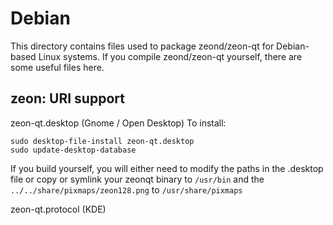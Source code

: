 
Debian
====================
This directory contains files used to package zeond/zeon-qt
for Debian-based Linux systems. If you compile zeond/zeon-qt yourself, there are some useful files here.

## zeon: URI support ##


zeon-qt.desktop  (Gnome / Open Desktop)
To install:

	sudo desktop-file-install zeon-qt.desktop
	sudo update-desktop-database

If you build yourself, you will either need to modify the paths in
the .desktop file or copy or symlink your zeonqt binary to `/usr/bin`
and the `../../share/pixmaps/zeon128.png` to `/usr/share/pixmaps`

zeon-qt.protocol (KDE)
